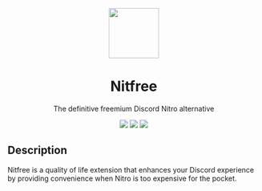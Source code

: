 <p align="center">
  <img width="100" src="./assets/src/logo.png">
</p>

<h1 align="center">Nitfree</h1>
<p align="center">The definitive freemium Discord Nitro alternative</p>

<p align="center">
  <img src="https://img.shields.io/github/v/tag/eoussama/nitfree" />
  <img src="https://img.shields.io/github/license/eoussama/nitfree" />
  <img src="https://img.shields.io/github/languages/code-size/eoussama/nitfree" />
</p>

## Description

Nitfree is a quality of life extension that enhances your Discord experience by providing convenience when Nitro is too expensive for the pocket.
